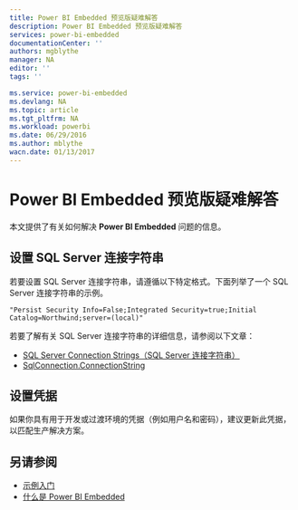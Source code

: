 ```yaml
---
title: Power BI Embedded 预览版疑难解答
description: Power BI Embedded 预览版疑难解答
services: power-bi-embedded
documentationCenter: ''
authors: mgblythe
manager: NA
editor: ''
tags: ''

ms.service: power-bi-embedded
ms.devlang: NA
ms.topic: article
ms.tgt_pltfrm: NA
ms.workload: powerbi
ms.date: 06/29/2016
ms.author: mblythe
wacn.date: 01/13/2017
---
```


# Power BI Embedded 预览版疑难解答
本文提供了有关如何解决 **Power BI Embedded** 问题的信息。

## 设置 SQL Server 连接字符串 <a name="connection-string"/>
若要设置 SQL Server 连接字符串，请遵循以下特定格式。下面列举了一个 SQL Server 连接字符串的示例。

```
"Persist Security Info=False;Integrated Security=true;Initial Catalog=Northwind;server=(local)"
```

若要了解有关 SQL Server 连接字符串的详细信息，请参阅以下文章：

- [SQL Server Connection Strings（SQL Server 连接字符串）](https://msdn.microsoft.com/zh-cn/library/jj653752.aspx)
- [SqlConnection.ConnectionString](https://msdn.microsoft.com/zh-cn/library/system.data.sqlclient.sqlconnection.connectionstring.aspx)

## 设置凭据 <a name="credentials"/>
如果你具有用于开发或过渡环境的凭据（例如用户名和密码），建议更新此凭据，以匹配生产解决方案。

## 另请参阅
- [示例入门](./power-bi-embedded-get-started-sample.md)
- [什么是 Power BI Embedded](./power-bi-embedded-what-is-power-bi-embedded.md)

<!---HONumber=Mooncake_1010_2016-->